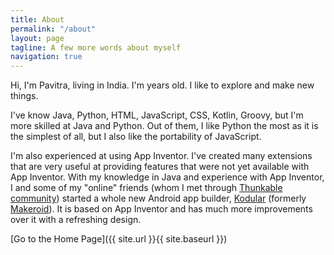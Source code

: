 ```yaml
---
title: About
permalink: "/about"
layout: page
tagline: A few more words about myself
navigation: true
---
```


Hi, I'm Pavitra, living in India. I'm <script>document.write(new Date(new Date() - new Date('24 Oct 2000')).getFullYear() - 1970)</script> years old. I like to explore and make new things.

I've know Java, Python, HTML, JavaScript, CSS, Kotlin, Groovy, but I'm more skilled at Java and Python. Out of them, I like Python the most as it is the simplest of all, but I also like the portability of JavaScript.

I'm also experienced at using App Inventor. I've created many extensions that are very useful at providing features that were not yet available with App Inventor. With my knowledge in Java and experience with App Inventor, I and some of my "online" friends (whom I met through [Thunkable](https://thunkable.com) [community](https://community.thunkable.io)) started a whole new Android app builder, [Kodular](https://kodular.io) (formerly [Makeroid](https://makeroid.io)). It is based on App Inventor and has much more improvements over it with a refreshing design.

[Go to the Home Page]({{ site.url }}{{ site.baseurl }})
